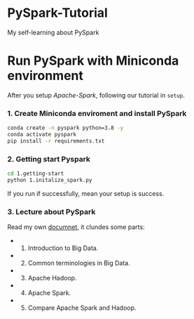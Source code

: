 # PySpark-Tutorial
My self-learning about PySpark

# Run PySpark with Miniconda environment
After you setup *Apache-Spark*, following our tutorial in `setup`.
### 1. Create Miniconda enviroment and install PySpark
```bash
conda create -n pyspark python=3.8 -y
conda activate pyspark
pip install -r requirements.txt
```

### 2. Getting start Pyspark
```bash
cd 1.getting-start
python 1.initalize_spark.py
```

If you run if successfully, mean your setup is success.

### 3. Lecture about PySpark
Read my own [documnet](https://docs.google.com/document/d/1sJwxNw-bUN8SlsU8yFtkYG7kiuNYgUXy/edit?usp=sharing&ouid=103057077167517333764&rtpof=true&sd=true), it clundes some parts:
- 1. Introduction to Big Data.
- 2. Common terminologies in Big Data.
- 3. Apache Hadoop.
- 4. Apache Spark.
- 5. Compare Apache Spark and Hadoop.